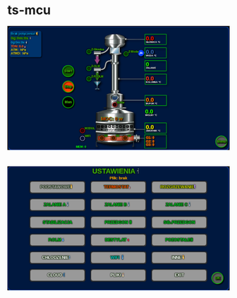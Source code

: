 # ts-mcu



<div align="center">
<img src="https://github.com/Ciapas-Linux/assets/blob/main/Web/ts-mcu_1.png?raw=true"/>
<BR><BR><BR>
<img src="https://github.com/Ciapas-Linux/assets/blob/main/Web/ts-mcu_2.png?raw=true"/>
</div>

